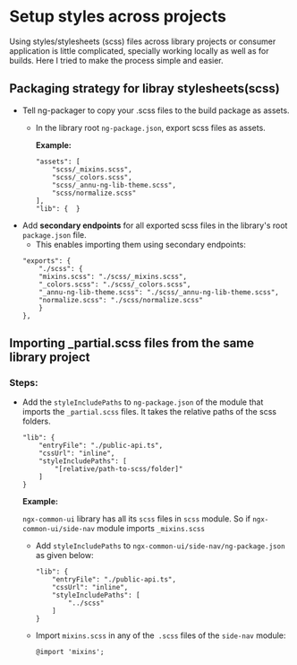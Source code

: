 # Setup styles across projects

Using styles/stylesheets (scss) files across library projects or consumer application is little complicated, specially working locally as well as for builds. Here I tried to make the process simple and easier.

## Packaging strategy for libray stylesheets(scss)

- Tell ng-packager to copy your .scss files to the build package as assets.
    - In the library root `ng-package.json`, export scss files as assets.

        **Example:**
        ```
        "assets": [
            "scss/_mixins.scss",
            "scss/_colors.scss",
            "scss/_annu-ng-lib-theme.scss",
            "scss/normalize.scss"
        ],
        "lib": {  }
        ```
- Add **secondary endpoints** for all exported scss files in the library's root `package.json` file.
    - This enables importing them using secondary endpoints:
    ```
    "exports": {
        "./scss": {
        "mixins.scss": "./scss/_mixins.scss",
        "_colors.scss": "./scss/_colors.scss",
        "_annu-ng-lib-theme.scss": "./scss/_annu-ng-lib-theme.scss",
        "normalize.scss": "./scss/normalize.scss"
        }
    },
    ```

## Importing _partial.scss files from the same library project

### Steps:

- Add the `styleIncludePaths` to `ng-package.json` of the module that imports the `_partial.scss` files. It takes the relative paths of the scss folders.
    ```
    "lib": {
        "entryFile": "./public-api.ts",
        "cssUrl": "inline",
        "styleIncludePaths": [
            "[relative/path-to-scss/folder]"
        ]
    }
    ```
  **Example:**

  `ngx-common-ui` library has all its `scss` files in `scss` module. So if `ngx-common-ui/side-nav` module imports `_mixins.scss`
    - Add `styleIncludePaths` to `ngx-common-ui/side-nav/ng-package.json` as given below:

        ```
        "lib": {
            "entryFile": "./public-api.ts",
            "cssUrl": "inline",
            "styleIncludePaths": [
                "../scss"
            ]
        }
        ```
    - Import `mixins.scss` in any of the` .scss` files of the `side-nav` module:
        ```
        @import 'mixins';
        ```
